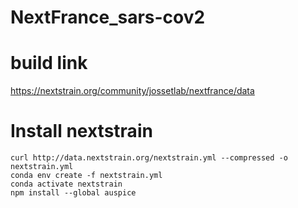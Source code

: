 # NextFrance_sars-cov2

# build link

https://nextstrain.org/community/jossetlab/nextfrance/data  

# Install nextstrain
```
curl http://data.nextstrain.org/nextstrain.yml --compressed -o nextstrain.yml
conda env create -f nextstrain.yml
conda activate nextstrain
npm install --global auspice
```